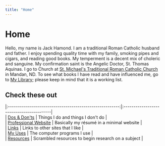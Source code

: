 ```yaml
---
title: "Home"
---
```


# Home

Hello, my name is Jack Hamond. I am a traditional Roman Catholic husband and father. I enjoy spending quality time with my family, smoking pipes and cigars, and reading good books. My temperment is a decent mix of choleric and sanguine. My confirmation saint is the Angelic Doctor, St. Thomas Aquinas. I go to Church at [St. Michael's Traditional Roman Catholic Church](https://stm-nd.sspx.org/) in Mandan, ND. To see what books I have read and have influenced me, go to [My Library](/library/); please keep in mind that it is a working list.

## Check these out

|:--------------------------------------------------------:|:-----------------------------------------|  
| [Dos & Don'ts](/dosanddonts/) | Things I do and things I don't do |  
| [Professional Website](https://jackhamondpro.github.io/) | Basically my résumé in a minimal website |  
| [Links](/indices/links.html) | Links to other sites that I like |  
| [My Uses](/indices/programs.html) | The computer programs I use |  
| [Resources](/resources/) | Scrambled resources to begin research on a subject |  

